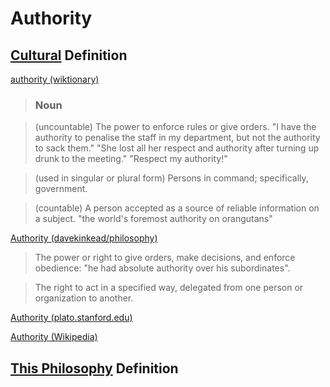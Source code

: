 # Authority

## [Cultural](./culture.md) Definition

<a href="http://en.wiktionary.org/wiki/authority" target="_blank">authority (wiktionary)</a>

> ### Noun

> (uncountable) The power to enforce rules or give orders. "I have the authority to penalise the staff in my department, but not the authority to sack them." "She lost all her respect and authority after turning up drunk to the meeting." "Respect my authority!"

> (used in singular or plural form) Persons in command; specifically, government.

> (countable) A person accepted as a source of reliable information on a subject. "the world's foremost authority on orangutans"

<a href="https://github.com/davekinkead/philosophy/blob/master/Authority.md" target="_blank">Authority (davekinkead/philosophy)</a>

> The power or right to give orders, make decisions, and enforce obedience: "he had absolute authority over his subordinates".

> The right to act in a specified way, delegated from one person or organization to another.

<a href="http://plato.stanford.edu/entries/authority/" target="_blank">Authority (plato.stanford.edu)</a>

<a href="https://en.wikipedia.org/wiki/Authority" target="_blank">Authority (Wikipedia)</a>

## [This Philosophy](./this-philosophy.md) Definition


